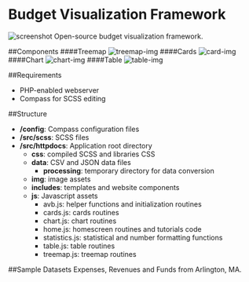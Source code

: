 Budget Visualization Framework
========
![screenshot](https://raw.github.com/goinvo/Visual-Town-Budget/develop/docs/img/example_screenshot.png)
Open-source budget visualization framework.

##Components
####Treemap
![treemap-img](https://raw.github.com/goinvo/Visual-Town-Budget/develop/docs/img/treemap.png)
####Cards
![card-img](https://raw.github.com/goinvo/Visual-Town-Budget/develop/docs/img/cards.png)
####Chart
![chart-img](https://raw.github.com/goinvo/Visual-Town-Budget/develop/docs/img/chart.png)
####Table
![table-img](https://raw.github.com/goinvo/Visual-Town-Budget/develop/docs/img/table.png)


##Requirements
* PHP-enabled webserver
* Compass for SCSS editing

##Structure
* **/config**: Compass configuration files
* **/src/scss**: SCSS files
* **/src/httpdocs**: Application root directory
	*	**css**: compiled SCSS and libraries CSS
	*	**data**: CSV and JSON data files
		*	**processing**:	temporary directory for data conversion
	*	**img**: image assets
	*	**includes**: templates and website components
	*	**js**:	Javascript assets
		*	avb.js: helper functions and initialization routines
		*	cards.js: cards routines
		*	chart.js: chart routines
		*	home.js: homescreen routines and tutorials code
		*	statistics.js: statistical and number formatting functions
		* 	table.js: table routines
		*	treemap.js: treemap routines

##Sample Datasets
Expenses, Revenues and Funds from Arlington, MA.